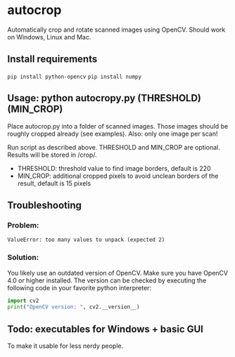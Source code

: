 # autocrop
Automatically crop and rotate scanned images using OpenCV.
Should work on Windows, Linux and Mac.

## Install requirements

`pip install python-opencv`
`pip install numpy`

## Usage: python autocropy.py (THRESHOLD) (MIN_CROP)

Place autocrop.py into a folder of scanned images. Those images should be roughly cropped already (see examples). 
Also: only one image per scan!

Run script as described above. THRESHOLD and MIN_CROP are optional. Results will be stored in /crop/.

- THRESHOLD: threshold value to find image borders, default is 220
- MIN_CROP: additional cropped pixels to avoid unclean borders of the result, default is 15 pixels

## Troubleshooting

### Problem:
`ValueError: too many values to unpack (expected 2)`
### Solution:
You likely use an outdated version of OpenCV. Make sure you have OpenCV 4.0 or higher installed. The version can be checked by executing the following code in your favorite python interpreter:

```python
import cv2
print("OpenCV version: ", cv2.__version__)
```

## Todo: executables for Windows + basic GUI
To make it usable for less nerdy people.

